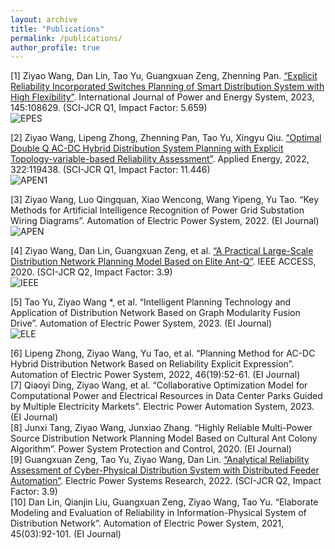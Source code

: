 ```yaml
---
layout: archive
title: "Publications"
permalink: /publications/
author_profile: true
---
```


[1] Ziyao Wang, Dan Lin, Tao Yu, Guangxuan Zeng, Zhenning Pan. [“Explicit Reliability Incorporated Switches Planning of Smart Distribution System with High Flexibility”](https://www.sciencedirect.com/science/article/pii/S0142061522006251). International Journal of Power and Energy System, 2023, 145:108629. (SCI-JCR Q1, Impact Factor: 5.659)  
![EPES](https://github.com/ZiyaoWang100/ZiyaoWang100.github.io/assets/93502916/0a70357b-c966-4fd8-9f87-9f3888926c5a)    

[2] Ziyao Wang, Lipeng Zhong, Zhenning Pan, Tao Yu, Xingyu Qiu. [“Optimal Double Q AC-DC Hybrid Distribution System Planning with Explicit Topology-variable-based Reliability Assessment”](https://www.sciencedirect.com/science/article/pii/S0306261922007693). Applied Energy, 2022, 322:119438. (SCI-JCR Q1, Impact Factor: 11.446)  
![APEN1](https://github.com/ZiyaoWang100/ZiyaoWang100.github.io/assets/93502916/344f42db-19e4-4da0-b62c-0609269b7be8)   


[3] Ziyao Wang, Luo Qingquan, Xiao Wencong, Wang Yipeng, Yu Tao. “Key Methods for Artificial Intelligence Recognition of Power Grid Substation Wiring Diagrams”. Automation of Electric Power System, 2022. (EI Journal)  
![APEN](https://github.com/ZiyaoWang100/ZiyaoWang100.github.io/assets/93502916/bce32262-afab-4626-8954-2cc871fba83a)  


[4] Ziyao Wang, Dan Lin, Guangxuan Zeng, et al. [“A Practical Large-Scale Distribution Network Planning Model Based on Elite Ant-Q”](https://ieeexplore.ieee.org/document/9040513). IEEE ACCESS, 2020. (SCI-JCR Q2, Impact Factor: 3.9)  
![IEEE](https://github.com/ZiyaoWang100/ZiyaoWang100.github.io/assets/93502916/8dfce9e5-05af-4cf8-826e-f05ec7432067)   


[5] Tao Yu, Ziyao Wang *, et al. “Intelligent Planning Technology and Application of Distribution Network Based on Graph Modularity Fusion Drive”. Automation of Electric Power System, 2023. (EI Journal)  
![ELE](https://github.com/ZiyaoWang100/ZiyaoWang100.github.io/assets/93502916/d73bed85-594f-4837-a65c-4ff5f4d8c8ef)  


[6] Lipeng Zhong, Ziyao Wang, Yu Tao, et al. “Planning Method for AC-DC Hybrid Distribution Network Based on Reliability Explicit Expression”. Automation of Electric Power System, 2022, 46(19):52-61. (EI Journal)  
[7] Qiaoyi Ding, Ziyao Wang, et al. “Collaborative Optimization Model for Computational Power and Electrical Resources in Data Center Parks Guided by Multiple Electricity Markets”. Electric Power Automation System, 2023. (EI Journal)  
[8] Junxi Tang, Ziyao Wang, Junxiao Zhang. “Highly Reliable Multi-Power Source Distribution Network Planning Model Based on Cultural Ant Colony Algorithm”. Power System Protection and Control, 2020. (EI Journal)  
[9] Guangxuan Zeng, Tao Yu, Ziyao Wang, Dan Lin. [“Analytical Reliability Assessment of Cyber-Physical Distribution System with Distributed Feeder Automation”](https://www.sciencedirect.com/science/article/pii/S0378779622000943). Electric Power Systems Research, 2022. (SCI-JCR Q2, Impact Factor: 3.9)  
[10] Dan Lin, Qianjin Liu, Guangxuan Zeng, Ziyao Wang, Tao Yu. “Elaborate Modeling and Evaluation of Reliability in Information-Physical System of Distribution Network”. Automation of Electric Power System, 2021, 45(03):92-101. (EI Journal)  
